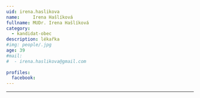 ```yaml
---
uid: irena.haslikova
name:     Irena	Hašlíková
fullname: MUDr.	Irena Hašlíková
category:
  - kandidat-obec
description: lékařka
#img: people/.jpg
age: 39
#mail:
#  - irena.haslikova@gmail.com
 
profiles:
  facebook: 
---
```




---
